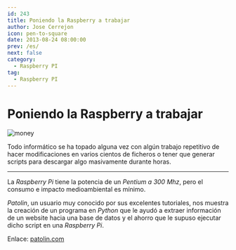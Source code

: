 ```yaml
---
id: 243
title: Poniendo la Raspberry a trabajar
author: Jose Cerrejon
icon: pen-to-square
date: 2013-08-24 08:00:00
prev: /es/
next: false
category:
  - Raspberry PI
tag:
  - Raspberry PI
---
```


# Poniendo la Raspberry a trabajar

![money](/images/money_saver.jpg)

Todo informático se ha topado alguna vez con algún trabajo repetitivo de hacer modificaciones en varios cientos de ficheros o tener que generar scripts para descargar algo masivamente durante horas.

- - -
La *Raspberry Pi* tiene la potencia de un *Pentium a 300 Mhz*, pero el consumo e impacto medioambiental es mínimo.

*Patolin*, un usuario muy conocido por sus excelentes tutoriales, nos muestra la creación de un programa en *Python* que le ayudó a extraer información de un website hacia una base de datos y el ahorro que le supuso ejecutar dicho script en una *Raspberry Pi*.

Enlace: [patolin.com](http://patolin.com/blog/2013/08/16/poniendo-a-trabajar-al-raspberry-pi/)